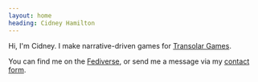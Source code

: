 ```yaml
---
layout: home
heading: Cidney Hamilton
---
```


Hi, I'm Cidney. I make narrative-driven games for <a href="http://transolargames.com">Transolar Games</a>.

You can find me on the <a href="https://mastodon.gamedev.place/@cidney">Fediverse</a>, or send me a message via my <a href="http://cidneyhamilton.com/contact/">contact form</a>.